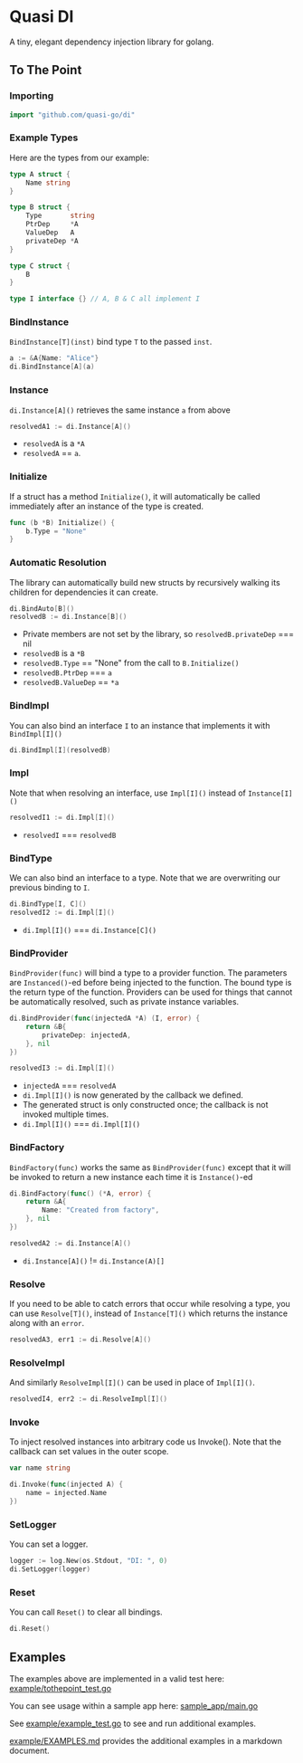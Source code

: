 
# Quasi DI

A tiny, elegant dependency injection library for golang.

## To The Point

### Importing

```go
import "github.com/quasi-go/di"
```

### Example Types

Here are the types from our example:

```go
type A struct {
	Name string
}

type B struct {
	Type       string
	PtrDep     *A
	ValueDep   A
	privateDep *A
}

type C struct {
	B
}

type I interface {} // A, B & C all implement I
```

### BindInstance

`BindInstance[T](inst)` bind type `T` to the passed `inst`.

```go
a := &A{Name: "Alice"}
di.BindInstance[A](a)
```

### Instance

`di.Instance[A]()` retrieves the same instance `a` from above

```go
resolvedA1 := di.Instance[A]()
```

- `resolvedA` is a `*A`
- `resolvedA` == `a`.

### Initialize

If a struct has a method `Initialize()`, it will automatically be called immediately after
an instance of the type is created.

```go
func (b *B) Initialize() {
	b.Type = "None"
}
```

### Automatic Resolution

The library can automatically build new structs by recursively walking its children for dependencies it can create.

```go
di.BindAuto[B]()
resolvedB := di.Instance[B]()
```

- Private members are not set by the library, so `resolvedB.privateDep` === nil
- `resolvedB` is a `*B`
- `resolvedB.Type` == "None" from the call to `B.Initialize()`
- `resolvedB.PtrDep` === `a`
- `resolvedB.ValueDep` == `*a`

### BindImpl

You can also bind an interface `I` to an instance that implements it with `BindImpl[I]()`

```go
di.BindImpl[I](resolvedB)
```

### Impl

Note that when resolving an interface, use `Impl[I]()` instead of `Instance[I]()`

```go
resolvedI1 := di.Impl[I]()
```
- `resolvedI` === `resolvedB`

### BindType

We can also bind an interface to a type. Note that we are overwriting our previous binding to `I`.

```go
di.BindType[I, C]()
resolvedI2 := di.Impl[I]()
```

- `di.Impl[I]()` === `di.Instance[C]()`

### BindProvider

`BindProvider(func)` will bind a type to a provider function. The parameters  are `Instanced()`-ed
before being injected to the function. The bound type is the return type of the function.
Providers can be used for things that cannot be automatically resolved, such as private
instance variables.

```go
di.BindProvider(func(injectedA *A) (I, error) {
    return &B{
        privateDep: injectedA,
    }, nil
})

resolvedI3 := di.Impl[I]()
```

- `injectedA` === `resolvedA`
- `di.Impl[I]()` is now generated by the callback we defined.
- The generated struct is only constructed once; the callback is not invoked multiple times.
- `di.Impl[I]()` === `di.Impl[I]()`

### BindFactory

`BindFactory(func)` works the same as `BindProvider(func)` except that it will be invoked
to return a new instance each time it is `Instance()`-ed

```go
di.BindFactory(func() (*A, error) {
    return &A{
        Name: "Created from factory",
    }, nil
})

resolvedA2 := di.Instance[A]()
```

- `di.Instance[A]()` != `di.Instance(A)[]`

### Resolve

If you need to be able to catch errors that occur while resolving a type, you can use
`Resolve[T]()`, instead of `Instance[T]()` which returns the instance along with an `error`.

```go
resolvedA3, err1 := di.Resolve[A]()
```
	
### ResolveImpl

And similarly `ResolveImpl[I]()` can be used in place of `Impl[I]()`.

```go
resolvedI4, err2 := di.ResolveImpl[I]()
```
	
### Invoke 

To inject resolved instances into arbitrary code us Invoke(). Note that the callback can
set values in the outer scope.

```go
var name string

di.Invoke(func(injected A) {
    name = injected.Name
})
```

### SetLogger

You can set a logger.

```go
logger := log.New(os.Stdout, "DI: ", 0)
di.SetLogger(logger)
```

### Reset

You can call `Reset()` to clear all bindings.

```go
di.Reset()
```

## Examples

The examples above are implemented in a valid test here: [example/tothepoint_test.go](example/tothepoint_test.go)

You can see usage within a sample app here: [sample_app/main.go](sample_app/main.go)

See [example/example_test.go](example/example_test.go) to see and run additional examples.

[example/EXAMPLES.md](example/EXAMPLES.md) provides the additional examples in a markdown document.

